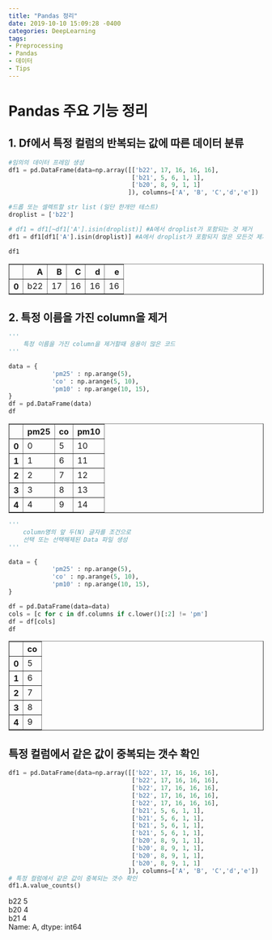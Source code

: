 ```yaml
---
title: "Pandas 정리"
date: 2019-10-10 15:09:28 -0400
categories: DeepLearning
tags:
- Preprocessing
- Pandas
- 데이터 
- Tips
---
```


# Pandas 주요 기능 정리
## 1. Df에서 특정 컬럼의 반복되는 값에 따른 데이터 분류

```python
#임의의 데이터 프레임 생성
df1 = pd.DataFrame(data=np.array([['b22', 17, 16, 16, 16], 
                                  ['b21', 5, 6, 1, 1], 
                                  ['b20', 8, 9, 1, 1]
                                 ]), columns=['A', 'B', 'C','d','e'])

#드롭 또는 셀렉트할 str list (일단 한개만 테스트)
droplist = ['b22']

# df1 = df1[~df1['A'].isin(droplist)] #A에서 droplist가 포함되는 것 제거
df1 = df1[df1['A'].isin(droplist)] #A에서 droplist가 포함되지 않은 모든것 제거

df1
```

<div>
<style scoped>
    .dataframe tbody tr th:only-of-type {
        vertical-align: middle;
    }

    .dataframe tbody tr th {
        vertical-align: top;
    }

    .dataframe thead th {
        text-align: right;
    }
</style>
<table border="1" class="dataframe">
  <thead>
    <tr style="text-align: right;">
      <th></th>
      <th>A</th>
      <th>B</th>
      <th>C</th>
      <th>d</th>
      <th>e</th>
    </tr>
  </thead>
  <tbody>
    <tr>
      <th>0</th>
      <td>b22</td>
      <td>17</td>
      <td>16</td>
      <td>16</td>
      <td>16</td>
    </tr>
  </tbody>
</table>
</div>



## 2. 특정 이름을 가진 column을 제거
```python
'''
    특정 이름을 가진 column을 제거할때 응용이 많은 코드
'''

data = {
            'pm25' : np.arange(5),
            'co' : np.arange(5, 10),
            'pm10' : np.arange(10, 15),
}
df = pd.DataFrame(data)
df
```

<div>
<style scoped>
    .dataframe tbody tr th:only-of-type {
        vertical-align: middle;
    }

    .dataframe tbody tr th {
        vertical-align: top;
    }

    .dataframe thead th {
        text-align: right;
    }
</style>
<table border="1" class="dataframe">
  <thead>
    <tr style="text-align: right;">
      <th></th>
      <th>pm25</th>
      <th>co</th>
      <th>pm10</th>
    </tr>
  </thead>
  <tbody>
    <tr>
      <th>0</th>
      <td>0</td>
      <td>5</td>
      <td>10</td>
    </tr>
    <tr>
      <th>1</th>
      <td>1</td>
      <td>6</td>
      <td>11</td>
    </tr>
    <tr>
      <th>2</th>
      <td>2</td>
      <td>7</td>
      <td>12</td>
    </tr>
    <tr>
      <th>3</th>
      <td>3</td>
      <td>8</td>
      <td>13</td>
    </tr>
    <tr>
      <th>4</th>
      <td>4</td>
      <td>9</td>
      <td>14</td>
    </tr>
  </tbody>
</table>
</div>


```python
'''
    column명의 앞 두(N) 글자를 조건으로 
    선택 또는 선택해제된 Data 파일 생성
'''

data = {
            'pm25' : np.arange(5),
            'co' : np.arange(5, 10),
            'pm10' : np.arange(10, 15),
}

df = pd.DataFrame(data=data)
cols = [c for c in df.columns if c.lower()[:2] != 'pm']
df = df[cols]
df
```


<div>
<style scoped>
    .dataframe tbody tr th:only-of-type {
        vertical-align: middle;
    }

    .dataframe tbody tr th {
        vertical-align: top;
    }

    .dataframe thead th {
        text-align: right;
    }
</style>
<table border="1" class="dataframe">
  <thead>
    <tr style="text-align: right;">
      <th></th>
      <th>co</th>
    </tr>
  </thead>
  <tbody>
    <tr>
      <th>0</th>
      <td>5</td>
    </tr>
    <tr>
      <th>1</th>
      <td>6</td>
    </tr>
    <tr>
      <th>2</th>
      <td>7</td>
    </tr>
    <tr>
      <th>3</th>
      <td>8</td>
    </tr>
    <tr>
      <th>4</th>
      <td>9</td>
    </tr>
  </tbody>
</table>
</div>




## 특정 컬럼에서 같은 값이 중복되는 갯수 확인
```python
df1 = pd.DataFrame(data=np.array([['b22', 17, 16, 16, 16],
                                  ['b22', 17, 16, 16, 16],
                                  ['b22', 17, 16, 16, 16],
                                  ['b22', 17, 16, 16, 16],
                                  ['b22', 17, 16, 16, 16],
                                  ['b21', 5, 6, 1, 1], 
                                  ['b21', 5, 6, 1, 1], 
                                  ['b21', 5, 6, 1, 1], 
                                  ['b21', 5, 6, 1, 1],                                   
                                  ['b20', 8, 9, 1, 1],
                                  ['b20', 8, 9, 1, 1],
                                  ['b20', 8, 9, 1, 1],
                                  ['b20', 8, 9, 1, 1]                                  
                                 ]), columns=['A', 'B', 'C','d','e'])
# 특정 컬럼에서 같은 값이 중복되는 갯수 확인
df1.A.value_counts()
```

  b22    5<br>
  b20    4<br>
  b21    4<br>
  Name: A, dtype: int64

